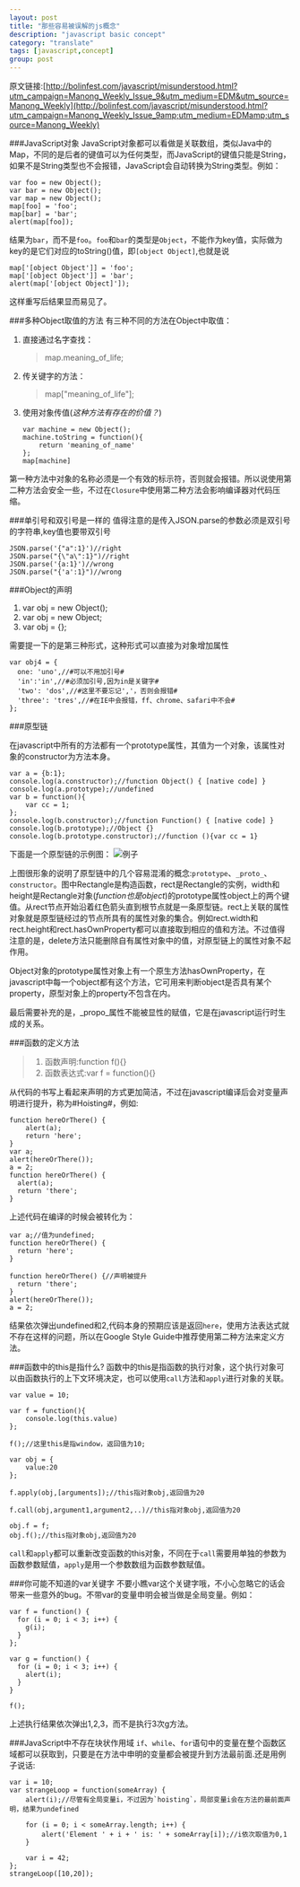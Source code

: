 ```yaml
---
layout: post
title: "那些容易被误解的js概念"
description: "javascript basic concept"
category: "translate"
tags: [javascript,concept]
group: post
---
```

<!-- {% include JB/setup %} -->

原文链接:[http://bolinfest.com/javascript/misunderstood.html?utm_campaign=Manong_Weekly_Issue_9&utm_medium=EDM&utm_source=Manong_Weekly](http://bolinfest.com/javascript/misunderstood.html?utm_campaign=Manong_Weekly_Issue_9amp;utm_medium=EDMamp;utm_source=Manong_Weekly)

###JavaScript对象
JavaScript对象都可以看做是关联数组，类似Java中的Map，不同的是后者的键值可以为任何类型，而JavaScript的键值只能是String，如果不是String类型也不会报错，JavaScript会自动转换为String类型。例如：

	var foo = new Object();
	var bar = new Object();
	var map = new Object();
	map[foo] = 'foo';
	map[bar] = 'bar';
	alert(map[foo]);

结果为`bar`，而不是`foo`。`foo`和`bar`的类型是`Object`，不能作为key值，实际做为key的是它们对应的toString()值，即`[object Object]`,也就是说

	map['[object Object']] = 'foo';
	map['[object Object']] = 'bar';
	alert(map['[object Object]']);

这样重写后结果显而易见了。

###多种Object取值的方法
有三种不同的方法在Object中取值：

1.	直接通过名字查找：

	>map.meaning_of_life;
2.  传关键字的方法：

	>map\["meaning_of_life"\];
3.  使用对象传值(*这种方法有存在的价值？*)
	
		var machine = new Object();
		machine.toString = function(){
		    return 'meaning_of_name'
		};
		map[machine]

第一种方法中对象的名称必须是一个有效的标示符，否则就会报错。所以说使用第二种方法会安全一些，不过在`Closure`中使用第二种方法会影响编译器对代码压缩。

###单引号和双引号是一样的
值得注意的是传入JSON.parse的参数必须是双引号的字符串,key值也要带双引号

	JSON.parse('{"a":1}')//right
	JSON.parse("{\"a\":1}")//right
	JSON.parse('{a:1}')//wrong
	JSON.parse("{'a':1}")//wrong

###Object的声明

1.    var obj = new Object();
2.    var obj = new Object;
3.    var obj = {};

需要提一下的是第三种形式，这种形式可以直接为对象增加属性

	var obj4 = {
	  one: 'uno',//#可以不用加引号#
	  'in':'in',//#必须加引号,因为in是关键字#
	  'two': 'dos',//#这里不要忘记','，否则会报错#
	  'three': 'tres',//#在IE中会报错，ff、chrome、safari中不会#
	};

###原型链

在javascript中所有的方法都有一个prototype属性，其值为一个对象，该属性对象的constructor为方法本身。

	var a = {b:1};
	console.log(a.constructor);//function Object() { [native code] } 
	console.log(a.prototype);//undefined
	var b = function(){
		var cc = 1;
	};
	console.log(b.constructor);//function Function() { [native code] } 
	console.log(b.prototype);//Object {} 
	console.log(b.prototype.constructor);//function (){var cc = 1} 

下面是一个原型链的示例图：
![例子](/assets/images/appendix_b_box_and_arrow.png)

上图很形象的说明了原型链中的几个容易混淆的概念:`prototype`、`_proto_`、`constructor`。图中Rectangle是构造函数，rect是Rectangle的实例，width和height是Rectangle对象(*function也是object*)的prototype属性object上的两个键值。从rect节点开始沿着红色箭头直到根节点就是一条原型链。rect上关联的属性对象就是原型链经过的节点所具有的属性对象的集合。例如rect.width和rect.height和rect.hasOwnProperty都可以直接取到相应的值和方法。不过值得注意的是，delete方法只能删除自有属性对象中的值，对原型链上的属性对象不起作用。

Object对象的prototype属性对象上有一个原生方法hasOwnProperty，在javascript中每一个object都有这个方法，它可用来判断object是否具有某个property，原型对象上的property不包含在内。

最后需要补充的是，_propo_属性不能被显性的赋值，它是在javascript运行时生成的关系。

###函数的定义方法

>1.    函数声明:function f(){}
>2.    函数表达式:var f = function(){}

从代码的书写上看起来声明的方式更加简洁，不过在javascript编译后会对变量声明进行提升，称为#Hoisting#，例如:

	function hereOrThere() {
		alert(a);
	  	return 'here';
	}
	var a;
	alert(hereOrThere()); 
	a = 2;
	function hereOrThere() {
	  alert(a);
	  return 'there';
	}

上述代码在编译的时候会被转化为：

	var a;//值为undefined;
	function hereOrThere() {
	  return 'here';
	}

	function hereOrThere() {//声明被提升
	  return 'there';
	}
	alert(hereOrThere()); 
	a = 2;
	
结果依次弹出undefined和2,代码本身的预期应该是返回`here`，使用方法表达式就不存在这样的问题，所以在Google Style Guide中推荐使用第二种方法来定义方法。

###函数中的this是指什么?
函数中的this是指函数的执行对象，这个执行对象可以由函数执行的上下文环境决定，也可以使用`call`方法和`apply`进行对象的关联。

	var value = 10;
	
	var f = function(){
		console.log(this.value)
	};

	f();//这里this是指window，返回值为10;
	
	var obj = {
		value:20
	};
	
	f.apply(obj,[arguments]);//this指对象obj,返回值为20
	
	f.call(obj,argument1,argument2,..)//this指对象obj,返回值为20
	
	obj.f = f;
	obj.f();//this指对象obj,返回值为20

`call`和`apply`都可以重新改变函数的this对象，不同在于`call`需要用单独的参数为函数参数赋值，`apply`是用一个参数数组为函数参数赋值。

###你可能不知道的var关键字
不要小瞧var这个关键字哦，不小心忽略它的话会带来一些意外的bug。不带var的变量申明会被当做是全局变量。例如：

	var f = function() {
	  for (i = 0; i < 3; i++) {
	    g(i);
	  } 
	};

	var g = function() {
	  for (i = 0; i < 3; i++) {
	    alert(i);
	  }
	}

	f();

上述执行结果依次弹出1,2,3，而不是执行3次g方法。

###JavaScript中不存在块状作用域
`if`、`while`、`for`语句中的变量在整个函数区域都可以获取到，只要是在方法中申明的变量都会被提升到方法最前面.还是用例子说话:

	var i = 10;
	var strangeLoop = function(someArray) {
		alert(i);//尽管有全局变量i，不过因为`hoisting`，局部变量i会在方法的最前面声明，结果为undefined

		for (i = 0; i < someArray.length; i++) {
			alert('Element ' + i + ' is: ' + someArray[i]);//i依次取值为0,1
		}

		var i = 42;
	};
	strangeLoop([10,20]);


